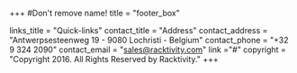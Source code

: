 +++
#Don't remove name!
title = "footer_box"

links_title = "Quick-links"
contact_title = "Address"
contact_address = "Antwerpsesteenweg 19 - 9080 Lochristi - Belgium"
contact_phone =  "+32 9 324 2090"
contact_email = "sales@racktivity.com"
link ="#"
copyright = "Copyright 2016. All Rights Reserved by Racktivity."
+++